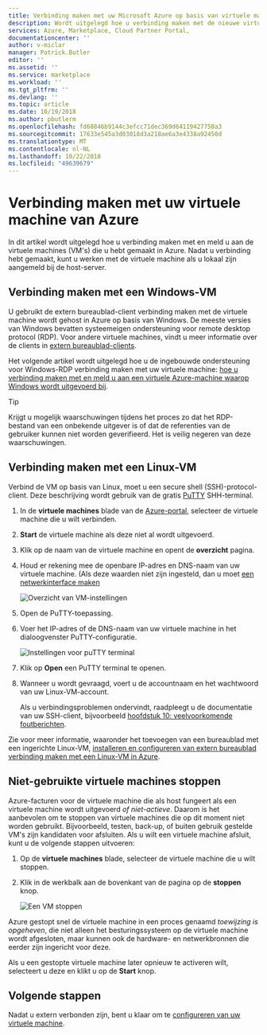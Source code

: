 ```yaml
---
title: Verbinding maken met uw Microsoft Azure op basis van virtuele machine | Microsoft Docs
description: Wordt uitgelegd hoe u verbinding maken met de nieuwe virtuele machine is gemaakt op Azure.
services: Azure, Marketplace, Cloud Partner Portal,
documentationcenter: ''
author: v-miclar
manager: Patrick.Butler
editor: ''
ms.assetid: ''
ms.service: marketplace
ms.workload: ''
ms.tgt_pltfrm: ''
ms.devlang: ''
ms.topic: article
ms.date: 10/19/2018
ms.author: pbutlerm
ms.openlocfilehash: fd68846b9144c3efcc71dec369d64119427758a3
ms.sourcegitcommit: 17633e545a3d03018d3a218ae6a3e4338a92450d
ms.translationtype: MT
ms.contentlocale: nl-NL
ms.lasthandoff: 10/22/2018
ms.locfileid: "49639679"
---
```

# <a name="connect-to-your-azure-based-virtual-machine"></a>Verbinding maken met uw virtuele machine van Azure

In dit artikel wordt uitgelegd hoe u verbinding maken met en meld u aan de virtuele machines (VM's) die u hebt gemaakt in Azure.  Nadat u verbinding hebt gemaakt, kunt u werken met de virtuele machine als u lokaal zijn aangemeld bij de host-server. 

## <a name="connect-to-a-windows-based-vm"></a>Verbinding maken met een Windows-VM

U gebruikt de extern bureaublad-client verbinding maken met de virtuele machine wordt gehost in Azure op basis van Windows.  De meeste versies van Windows bevatten systeemeigen ondersteuning voor remote desktop protocol (RDP).  Voor andere virtuele machines, vindt u meer informatie over de clients in [extern bureaublad-clients](https://docs.microsoft.com/windows-server/remote/remote-desktop-services/clients/remote-desktop-clients).  

Het volgende artikel wordt uitgelegd hoe u de ingebouwde ondersteuning voor Windows-RDP verbinding maken met uw virtuele machine: [hoe u verbinding maken met en meld u aan een virtuele Azure-machine waarop Windows wordt uitgevoerd bij](../../../virtual-machines/windows/connect-logon.md).  

>[!TIP]
> Krijgt u mogelijk waarschuwingen tijdens het proces zo dat het RDP-bestand van een onbekende uitgever is of dat de referenties van de gebruiker kunnen niet worden geverifieerd.  Het is veilig negeren van deze waarschuwingen.


## <a name="connect-to-a-linux-based-vm"></a>Verbinding maken met een Linux-VM

Verbind de VM op basis van Linux, moet u een secure shell (SSH)-protocol-client.  Deze beschrijving wordt gebruik van de gratis [PuTTY](https://www.ssh.com/ssh/putty/) SHH-terminal.

1. In de **virtuele machines** blade van de [Azure-portal](https://ms.portal.azure.com), selecteer de virtuele machine die u wilt verbinden.  
2. **Start** de virtuele machine als deze niet al wordt uitgevoerd.
3. Klik op de naam van de virtuele machine en opent de **overzicht** pagina.
4. Houd er rekening mee de openbare IP-adres en DNS-naam van uw virtuele machine.  (Als deze waarden niet zijn ingesteld, dan u moet [een netwerkinterface maken](https://docs.microsoft.com/azure/virtual-network/virtual-network-network-interface#create-a-network-interface)

   ![Overzicht van VM-instellingen](./media/publishvm_019.png)
 
5. Open de PuTTY-toepassing.  
6. Voer het IP-adres of de DNS-naam van uw virtuele machine in het dialoogvenster PuTTY-configuratie. 

   ![Instellingen voor puTTY terminal](./media/publishvm_020.png)
 
7. Klik op **Open** een PuTTY terminal te openen.  
8. Wanneer u wordt gevraagd, voert u de accountnaam en het wachtwoord van uw Linux-VM-account. 

   Als u verbindingsproblemen ondervindt, raadpleegt u de documentatie van uw SSH-client, bijvoorbeeld [hoofdstuk 10: veelvoorkomende foutberichten](https://www.ssh.com/ssh/putty/putty-manuals/0.68/Chapter10.html#errors).

Zie voor meer informatie, waaronder het toevoegen van een bureaublad met een ingerichte Linux-VM, [installeren en configureren van extern bureaublad verbinding maken met een Linux-VM in Azure](../../../virtual-machines/linux/use-remote-desktop.md).


## <a name="stop-unused-vms"></a>Niet-gebruikte virtuele machines stoppen
Azure-facturen voor de virtuele machine die als host fungeert als een virtuele machine wordt uitgevoerd *of niet-actieve*.  Daarom is het aanbevolen om te stoppen van virtuele machines die op dit moment niet worden gebruikt.  Bijvoorbeeld, testen, back-up, of buiten gebruik gestelde VM's zijn kandidaten voor afsluiten. Als u wilt een virtuele machine afsluit, kunt u de volgende stappen uitvoeren:

1. Op de **virtuele machines** blade, selecteer de virtuele machine die u wilt stoppen. 
2. Klik in de werkbalk aan de bovenkant van de pagina op de **stoppen** knop.

   ![Een VM stoppen](./media/publishvm_018.png)

Azure gestopt snel de virtuele machine in een proces genaamd *toewijzing is opgeheven*, die niet alleen het besturingssysteem op de virtuele machine wordt afgesloten, maar kunnen ook de hardware- en netwerkbronnen die eerder zijn ingericht voor deze.

Als u een gestopte virtuele machine later opnieuw te activeren wilt, selecteert u deze en klikt u op de **Start** knop.


## <a name="next-steps"></a>Volgende stappen

Nadat u extern verbonden zijn, bent u klaar om te [configureren van uw virtuele machine](./cpp-configure-vm.md).
